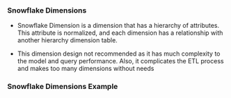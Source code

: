 ### Snowflake Dimensions

-   Snowflake Dimension is a dimension that has a hierarchy of
    attributes. This attribute is normalized, and each dimension has a
    relationship with another hierarchy dimension table.

-   This dimension design not recommended as it has much complexity to the model and query performance. Also, it complicates the ETL process and makes too many dimensions without needs

### Snowflake Dimensions Example

